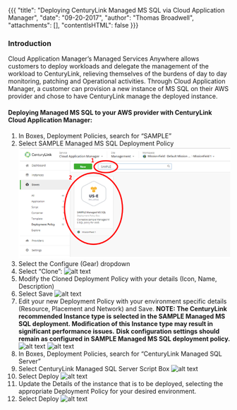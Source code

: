 {{{
  "title": "Deploying CenturyLink Managed MS SQL via Cloud Application Manager",
  "date": "09-20-2017",
  "author": "Thomas Broadwell",
  "attachments": [],
  "contentIsHTML": false
}}}

### Introduction
Cloud Application Manager’s Managed Services Anywhere allows customers to deploy workloads and delegate the management of the workload to CenturyLink, relieving themselves of the burdens of day to day monitoring, patching and Operational activities.  Through Cloud Application Manager, a customer can provision a new instance of MS SQL on their AWS provider and chose to have CenturyLink manage the deployed instance.

#### Deploying Managed MS SQL to your AWS provider with CenturyLink Cloud Application Manager:
1.	In Boxes, Deployment Policies, search for “SAMPLE”
2.	Select SAMPLE Managed MS SQL Deployment Policy 
![mgd_mssql-1.png](../../images/cloud-application-manager/mgd_mssql-1.png)
3.	Select the Configure (Gear) dropdown 
4.	Select “Clone”:
![alt text](PublicKB/images/cloud-application-manager/mgd_mssql-2.JPG "Step 3 and 4")
5.	Modify the Cloned Deployment Policy with your details (Icon, Name, Description) 
6.	Select Save
![alt text](PublicKB/images/cloud-application-manager/mgd_mssql-3.JPG "Step 5 and 6")
7.	Edit your new Deployment Policy with your environment specific details (Resource, Placement and Network) and Save. 
**NOTE:  The CenturyLink recommended Instance type is selected in the SAMPLE Managed MS SQL deployment.  Modification of this Instance type may result in significant performance issues.**
**Disk configuration settings should remain as configured in SAMPLE Managed MS SQL deployment policy.**
![alt text](PublicKB/images/cloud-application-manager/mgd_mssql-4.JPG "Step 7a")
![alt text](PublicKB/images/cloud-application-manager/mgd_mssql-5.JPG "Step 7b")
8.	In Boxes, Deployment Policies, search for “CenturyLink Managed SQL Server”
9.	Select CenturyLink Managed SQL Server Script Box
![alt text](PublicKB/images/cloud-application-manager/mgd_mssql-6.JPG "Step 8 and 9")
10.	Select Deploy
![alt text](PublicKB/images/cloud-application-manager/mgd_mssql-7.JPG "Step 10")
11.	Update the Details of the instance that is to be deployed, selecting the appropriate Deployment Policy for your desired environment.
12.	Select Deploy
![alt text](PublicKB/images/cloud-application-manager/mgd_mssql-8.JPG "Step 11 and 12")
